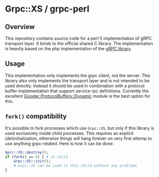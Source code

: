 # Grpc::XS / grpc-perl

## Overview

This repository contains source code for a perl 5 implementation of gRPC
transport layer. It binds to the official shared C library. The implementation
is heavily based on the php implementation of the [gRPC library](https://grpc.io).

## Usage

This implementation only implements the grpc client, not the server. This
library also only implements the transport layer and is not intended to be used
directly. Instead it should be used in combination with a protocol buffer
implementation that support service rpc definitions. Currently the excellent
[Google::ProtocolBuffers::Dynamic](http://search.cpan.org/dist/Google-ProtocolBuffers-Dynamic/)
module is the best option for this.

## `fork()` compatibility

It's possible to fork processes which use `Grpc::XS`, but only if this
library is used exclusively inside child processes. This requires an
explicit (de)initialization, otherwise things will hang forever on
very first attemp to use anything grpc-related. Here is how it can be
done:

```perl
Gprc::XS::destroy();
if (fork() == 0) { # in child
	Grpc::XS::init();
	# Grpc::XS can be used in this child without any problems
}
```
